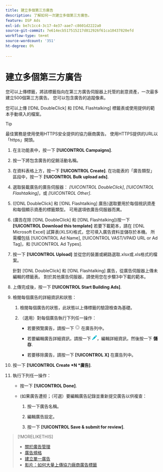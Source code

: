```yaml
---
title: 建立多個第三方廣告
description: 了解如何一次建立多個第三方廣告。
feature: DSP Ads
exl-id: be7c1cc4-3c17-4e37-aae7-c8601d2222a0
source-git-commit: 7e614ecb517515217d812926f61ca10437820efd
workflow-type: tm+mt
source-wordcount: '351'
ht-degree: 0%

---
```


# 建立多個第三方廣告

您可以上傳標籤，將該標籤指向在第三方廣告伺服器上托管的創意資產，一次最多建立500個第三方廣告。 您可以包含廣告的追蹤像素。<!-- The bulksheet template for other ad servers says you can include 200. Which is it: 200 or 500? -->

您可以上傳 [!DNL DoubleClick] 和 [!DNL Flashtalking] 標籤表或使用提供的範本手動填入的檔案。

>[!TIP]
>
> 最佳實務是使用使用HTTPS安全提供的協力廠商廣告。 使用HTTPS提供的URL以「https」開頭。

1. 在主功能表中，按一下 **[!UICONTROL Campaigns]**.

1. 按一下將包含廣告的促銷活動名稱。

1. 在資料表格上方，按一下 **[!UICONTROL Create]**. 在功能表的「廣告類型」區段中，按一下 **[!UICONTROL Bulk upload ads]**.

1. 選取裝載廣告的廣告伺服器： *[!UICONTROL DoubleClick]*, *[!UICONTROL Flashtalking]*，或 *[!UICONTROL Other]*.

1. ([!DNL DoubleClick] 和 [!DNL Flashtalking] 廣告)選取要用於每個視訊資產和每個顯示資產的標籤類型。 可用選項依廣告伺服器而異。

1. (廣告在除 [!DNL DoubleClick] 和 [!DNL Flashtalking])按一下 **[!UICONTROL Download this template]** 若要下載範本，請在 [!DNL Microsoft Excel] 試算表(XLSX)格式，您可填入廣告資料並儲存於本機。 所需欄包括 [!UICONTROL Ad Name], [!UICONTROL VAST/VPAID URL or Ad Tag]，和 [!UICONTROL Ad Types].

1. 按一下 **[!UICONTROL Upload]** 並從您的裝置或網路選取.xlsx或.xls格式的檔案。

   針對 [!DNL DoubleClick] 和 [!DNL Flashtalking] 廣告，從廣告伺服器上傳未編輯的標籤表。 對於其他廣告伺服器，請使用您在步驟3中下載的範本。

1. 上傳完成後，按一下 **[!UICONTROL Start Building Ads]**.

1. 檢閱每個廣告的詳細資訊和狀態：

   1. 檢閱每個廣告的狀態，此狀態以上傳標籤的驗證檢查為基礎。

   1. （選用）對每個廣告執行下列任一操作：

      * 若要預覽廣告，請按一下 ![play](/help/dsp/assets/play.png) 在廣告列中。

      * 若要編輯廣告詳細資訊，請按一下 ![編輯](/help/dsp/assets/edit.png)，編輯詳細資訊，然後按一下 **儲存**.

      * 若要移除廣告，請按一下 **[!UICONTROL X]** 在廣告列中。

1. 按一下 **[!UICONTROL Create *N *廣告]**.

1. 執行下列任一操作：

   * 按一下 **[!UICONTROL Done]**.

   * (如果廣告遭拒；（可選）要編輯廣告記錄並重新提交廣告以供複查：

      1. 按一下廣告名稱。

      1. 編輯廣告設定。

      1. 按一下 **[!UICONTROL Save & submit for review]**.

>[!MORELIKETHIS]
>
>* [關於廣告管理](ad-about.md)
>* [廣告規格](ad-specs.md)
>* [建立單一廣告](ad-create.md)
>* [影片：如何大量上傳協力廠商廣告標籤](https://experienceleague.adobe.com/docs/advertising-learn/tutorials/dsp/bulk-upload-third-party-ad-tags.html)

